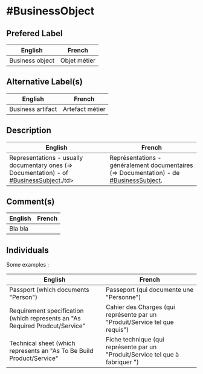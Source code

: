 #BusinessObject
==

## Prefered Label
<table>
    <thead>
        <tr>
            <th>English</th>
            <th>French</th>
        </tr>
    </thead>
    <tbody>
        <tr>
            <td>Business object</td>
            <td>Objet métier</td>
        </tr>
    </tbody>
</table>

## Alternative Label(s)
<table>
    <thead>
        <tr>
            <th>English</th>
            <th>French</th>
        </tr>
    </thead>
    <tbody>
        <tr>
            <td>Business artifact</td>
            <td>Artefact métier</td>
        </tr>
    </tbody>
</table>

## Description
<table>
    <thead>
        <tr>
            <th>English</th>
            <th>French</th>
        </tr>
    </thead>
    <tbody>
        <tr>
            <td>Representations - usually documentary ones (=> Documentation) - of <a href="https://github.com/iPlumb3r/pEAr4pEEr/blob/master/1_Semantic/Conceptionary/%23BusinessSubject.md">#BusinessSubject</a>./td>
            <td>Représentations - généralement documentaires (=> Documentation) - de <a href="https://github.com/iPlumb3r/pEAr4pEEr/blob/master/1_Semantic/Conceptionary/%23BusinessSubject.md">#BusinessSubject</a>.</td>
        </tr>
    </tbody>
</table>

## Comment(s)
<table>
    <thead>
        <tr>
            <th>English</th>
            <th>French</th>
        </tr>
    </thead>
    <tbody>
        <tr>
            <td>Bla bla</td>
            <td></td>
        </tr>
    </tbody>
</table>

## Individuals

Some examples : 
<table>
    <thead>
        <tr>
            <th>English</th>
            <th>French</th>
        </tr>
    </thead>
    <tbody>
        <tr>
            <td>Passport (which documents "Person")</td>
            <td>Passeport (qui documente une "Personne")</td>
        </tr>
        <tr>
            <td>Requirement specification (which represents an "As Required Prodcut/Service"</td>
            <td>Cahier des Charges (qui représente par un "Produit/Service tel que requis")</td>
        </tr>
        <tr>
            <td>Technical sheet (which represents an "As To Be Build Product/Service"</td>
            <td>Fiche technique (qui représente par un "Produit/Service tel que à fabriquer ")</td>
        </tr>
    </tbody>
</table>
